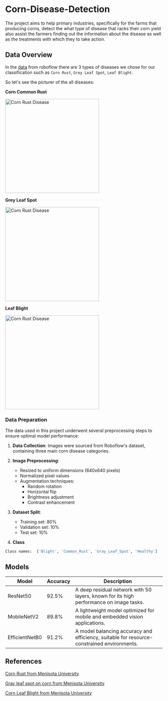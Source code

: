 # Corn-Disease-Detection

The project aims to help primary industries, specifically for the farms that producing corns, detect the what type of disease that racks their corn yield also assist the farmers finding out the information about the disease as well as the treatments with which they to take action.

## **Data Overview**

In the [data](https://www.kaggle.com/datasets/smaranjitghose/corn-or-maize-leaf-disease-dataset) from roboflow there are 3 types of diseases we chose for our classification such as `Corn Rust`, `Grey Leaf Spot`, `Leaf Blight`.

So let's see the picturer of the all diseases:

**Corn Common Rust**

<img src="assets\images\Corn Common Rust.jpg" alt="Corn Rust Disease" width="300"/>

**Grey Leaf Spot**

<img src="assets\images\Corn Gray Spot.jpg" alt="Corn Rust Disease" width="300"/>

**Leaf Blight**

<img src="assets\images\Corn Blight.jpg" alt="Corn Rust Disease" width="300"/>

### **Data Preparation**

The data used in this project underwent several preprocessing steps to ensure optimal model performance:

1. **Data Collection**: Images were sourced from Roboflow's dataset, containing three main corn disease categories.

2. **Image Preprocessing**:
    - Resized to uniform dimensions (640x640 pixels)
    - Normalized pixel values
    - Augmentation techniques:
      - Random rotation
      - Horizontal flip
      - Brightness adjustment
      - Contrast enhancement

3. **Dataset Split**:
    - Training set: 80%
    - Validation set: 10%
    - Test set: 10%

4. **Class**

```bash
Class names:  ['Blight', 'Common_Rust', 'Gray_Leaf_Spot', 'Healthy']
```


## **Models**

| **Model**         | **Accuracy** | **Description**                                                                 |
|--------------------|--------------|---------------------------------------------------------------------------------|
| ResNet50          | 92.5%        | A deep residual network with 50 layers, known for its high performance on image tasks. |
| MobileNetV2       | 89.8%        | A lightweight model optimized for mobile and embedded vision applications.      |
| EfficientNetB0    | 91.2%        | A model balancing accuracy and efficiency, suitable for resource-constrained environments. |

## References

[Corn Rust from Menisota University](https://ohioline.osu.edu/factsheet/plpath-cer-02)

[Gray leaf spot on corn from Menisota University](https://extension.umn.edu/corn-pest-management/gray-leaf-spot-corn)

[Corn Leaf Blight from Menisota University](https://extension.umn.edu/corn-pest-management/northern-corn-leaf-blight)